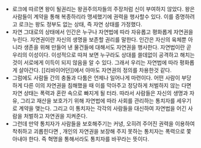 - 로크에 따르면 왕이 될권리는 왕권주의자들의 주장처럼 신이 부여하지 않았다. 왕은 사람들이 계약을 통해 복종하리라 맹세했기에 권력을 행사할수 있다. 이를 증명하려고 로크는 왕도 정부도 없는 상태, 즉 자연 상태를 가정했다.
- 자연 그대로의 상태에서 인간은 누구나 자연법에 따라 자유롭고 평화롭게 자연권을 누린다. 자연권이란 자신의 생명을 보존할 권리를 말한다. 인간은 자신의 육체뿐 아니라 생존을 위해 만들어 낸 물건들에 대해서도 자연권을 행사한다. 자연법이란 곧 우리의 이성이다. 이성적으로 따져 보면 누구라도 상대를 쓸데없이 공격하고 해치는 것이 서로에게 이득이 되지 않음을 알 수 있다. 그래서 우리는 자연법에 따라 평화롭게 살아간다. [[리바이어던]]에서 아마도 자연권의 정의를 차용한것 같다.
- 그럼에도 사람들 간의 충돌과 다툼은 언제나 일어나게 마련이다. 어떤 사람이 부당하게 다른 이의 자연권을 침해했을 때 이를 막아주고 정당하게 처벌하지 않는 다면 자연 상태는 폭력과 혼란 속으로 빠지게 될 터라. 따라서 사람들은 자신의 생명과 자유, 그리고 재산을 보호가기 위해 자연법에 따라 사회를 관리하는 통치자를 세우기로 계약을 맺는다. 그리고 이 통치자는 각각의 사람들을 대신하여 자연법을 어긴 사람을 처벌하고 자연권을 지켜준다. 
- 그런데 만약 통치자가 사람들을 보호해주기는 커녕, 오히려 주어진 권력을 이용하여 착취하고 괴롭힌다면 , 개인의 자연권을 보장해 주지 못하는 통치자는 폭력으로 쫓아내야 한다. 즉 혁명을 통해서라도 통치자를 바꾸라는 뜻이다. 
